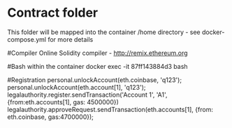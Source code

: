 # Contract folder 
This folder will be mapped into the container /home directory - see docker-compose.yml for more details

#Compiler
Online Solidity compiler  - http://remix.ethereum.org

#Bash within the container
docker exec -it 87ff143884d3 bash

#Registration
personal.unlockAccount(eth.coinbase, 'q123');
personal.unlockAccount(eth.account[1], 'q123');
legalauthority.register.sendTransaction('Account 1', 'A1', {from:eth.accounts[1], gas: 4500000})
legalauthority.approveRequest.sendTransaction(eth.accounts[1], {from: eth.coinbase, gas:4700000});
